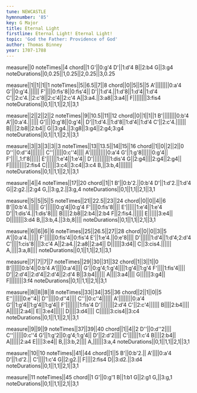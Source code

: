 ```yaml
---
tune: NEWCASTLE
hymnnumber: '85'
key: G Major
title: Eternal Light
firstline: Eternal Light! Eternal Light!
topic: 'God the Father: Providence of God'
author: Thomas Binney
year: 1707-1788
---
```

measure||0
noteTimes||4
chord||1
G'||0:g'4
D'||1:d'4
B||2:b4
G||3:g4
noteDurations||0,0.25||1,0.25||2,0.25||3,0.25

measure||1||1||1||1
noteTimes||5||6.5||7||8
chord||0||5||5||5
A'||||||||0:a'4
G'||0:g'4.||||||
F'||||0:fis'8||0:fis'4||
D'||1:d'4.||1:d'8||1:d'4||1:d'4
C'||2:c'4.||2:c'8||2:c'4||2:c'4
A||3:a4.||3:a8||3:a4||
F||||||||3:fis4
noteDurations||0,1||1,1||2,1||3,1

measure||2||2||2||2
noteTimes||9||10.5||11||12
chord||0||1||1||1
B'||||||||0:b'4
A'||0:a'4.||||||
G'||||0:g'8||0:g'4||
D'||1:d'4.||1:d'8||1:d'4||1:d'4
C'||2:c'4.||||||
B||||2:b8||2:b4||
G||3:g4.||3:g8||3:g4||2:g4;3:g4
noteDurations||0,1||1,1||2,1||3,1

measure||3||3||3||3||3
noteTimes||13||13.5||14||15||16
chord||1||0||2||2||0
D''||0:d''4||||||||
C''||||||0:c''4||||
A'||||||||||0:a'4
G'||1:g'8||||||0:g'4||
F'||||_1:f'8||||||
E'||||||1:e'4||1:e'4||
D'||||||||||1:dis'4
G||2:g4||||2:g4||2:g4||
F||||||||||2:fis4
C||||||3:c4||3:c4||3:c4
B,||3:b,4||||||||
noteDurations||0,1||1,1||2,1||3,1

measure||4||4
noteTimes||17||20
chord||1||1
B'||0:b'2.||0:b'4
D'||1:d'2.||1:d'4
G||2:g2.||2:g4
G,||3:g,2.||3:g,4
noteDurations||0,1||1,1||2,1||3,1

measure||5||5||5||5
noteTimes||21||22.5||23||24
chord||0||0||4||6
B'||0:b'4.||||||
G'||||||0:g'4||0:g'4
F'||||0:fis'8||||
E'||||||1:e'4||1:e'4
D'||1:dis'4.||1:dis'8||||
B||||2:b8||2:b4||2:b4
F||2:fis4.||||||
E||||||3:e4||
D||||||||3:d4
B,||3:b,4.||3:b,8||||
noteDurations||0,1||1,1||2,1||3,1

measure||6||6||6||6
noteTimes||25||26.5||27||28
chord||0||0||3||5
A'||0:a'4.||||||
F'||||||0:fis'4||0:fis'4
E'||1:e'4.||0:e'8||||
D'||||||1:d'4||1:d'4;2:d'4
C'||||1:cis'8||||3:c'4
A||2:a4.||2:a8||2:a4||
D||||||3:d4||
C||3:cis4.||||||
A,||||3:a,8||||
noteDurations||0,1||1,1||2,1||3,1

measure||7||7||7||7
noteTimes||29||30||31||32
chord||1||3||1||0
B'||||||0:b'4||0:b'4
A'||||0:a'4||||
G'||0:g'4;1:g'4||||1:g'4||1:g'4
F'||||1:fis'4||||
D'||2:d'4||2:d'4||2:d'4||2:d'4
B||3:b4||||||
A||||3:a4||||
G||||||3:g4||
F||||||||3:f4
noteDurations||0,1||1,1||2,1||3,1

measure||8||8||8||8
noteTimes||33||34||35||36
chord||2||1||0||5
E''||||||0:e''4||
D''||||0:d''4||||
C''||0:c''4||||||
A'||||||||0:a'4
G'||1:g'4||1:g'4||1:g'4||
F'||||||||1:fis'4
D'||||||||2:d'4
C'||2:c'4||||||
B||||2:b4||||
A||||||2:a4||
E||3:e4||||||
D||||3:d4||||
C||||||3:cis4||3:c4
noteDurations||0,1||1,1||2,1||3,1

measure||9||9||9
noteTimes||37||39||40
chord||1||4||2
D''||0:d''2||||
C''||||||0:c''4
G'||1:g'2||0:g'4;1:g'4||
D'||2:d'2||||
C'||||||1:c'4
B||||2:b4||
A||||||2:a4
E||||3:e4||
B,||3:b,2||||
A,||||||3:a,4
noteDurations||0,1||1,1||2,1||3,1

measure||10||10
noteTimes||41||44
chord||1||5
B'||0:b'2.||
A'||||0:a'4
D'||1:d'2.||
C'||||1:c'4
G||2:g2.||
F||||2:fis4
D||3:d2.||3:d4
noteDurations||0,1||1,1||2,1||3,1

measure||11
noteTimes||45
chord||1
G'||0:g'1
B||1:b1
G||2:g1
G,||3:g,1
noteDurations||0,1||1,1||2,1||3,1


